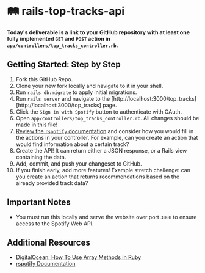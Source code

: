 # 🛤️ rails-top-tracks-api

**Today's deliverable is a link to your GitHub repository with at least one fully implemented `GET` and `POST` action in `app/controllers/top_tracks_controller.rb`.**

## Getting Started: Step by Step

1. Fork this GitHub Repo.
1. Clone your new fork locally and navigate to it in your shell.
1. Run `rails db:migrate` to apply initial migrations.
1. Run `rails server` and navigate to the [http://localhost:3000/top_tracks][http://localhost:3000/top_tracks] page.
1. Click the `Sign in with Spotify` button to authenticate with OAuth. 
1. Open `app/controllers/top_tracks_controller.rb`. All changes should be made in this file!
1. [Review the `rspotify` documentation](https://www.rubydoc.info/github/guilhermesad/rspotify/master) and consider how you would fill in the actions in your controller. For example, can you create an action that would find information about a certain track?
1. Create the API! It can return either a JSON response, or a Rails view containing the data.
1. Add, commit, and push your changeset to GitHub.
1. If you finish early, add more features! Example stretch challenge: can you create an action that returns recommendations based on the already provided track data?

## Important Notes

* You must run this locally and serve the website over port `3000` to ensure access to the Spotify Web API.

## Additional Resources

* [DigitalOcean: How To Use Array Methods in Ruby](https://www.digitalocean.com/community/tutorials/how-to-use-array-methods-in-ruby)
* [rspotify Documentation](https://www.rubydoc.info/github/guilhermesad/rspotify/master)
